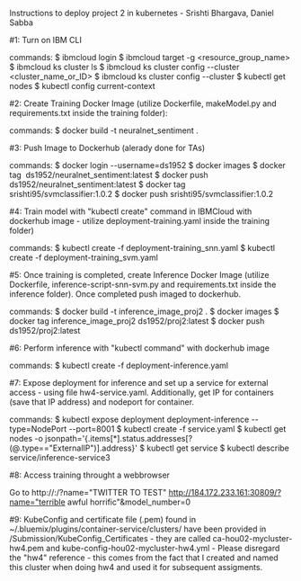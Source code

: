 Instructions to deploy project 2 in kubernetes - Srishti Bhargava, Daniel Sabba


#1: Turn on IBM CLI

commands:
$ ibmcloud login
$ ibmcloud target -g <resource_group_name>
$ ibmcloud ks cluster ls
$ ibmcloud ks cluster config --cluster <cluster_name_or_ID>
$ ibmcloud ks cluster config --cluster <clusterID from ibmcloud website>
$ kubectl get nodes
$ kubectl config current-context


#2: Create Training Docker Image (utilize Dockerfile, makeModel.py and requirements.txt inside the training folder):

commands:
$ docker build -t neuralnet_sentiment .


#3: Push Image to Dockerhub (alerady done for TAs)

commands:
$ docker login --username=ds1952
$ docker images <get IMAGE ID>
$ docker tag <IMAGE ID> ds1952/neuralnet_sentiment:latest
$ docker push ds1952/neuralnet_sentiment:latest
$ docker tag <IMAGE ID> srishti95/svmclassifier:1.0.2
$ docker push srishti95/svmclassifier:1.0.2


#4: Train model with "kubectl create" command in IBMCloud with dockerhub image - utilize deployment-training.yaml inside the training folder)

commands:
$ kubectl create -f deployment-training_snn.yaml
$ kubectl create -f deployment-training_svm.yaml

#5: Once training is completed, create Inference Docker Image (utilize Dockerfile, inference-script-snn-svm.py and requirements.txt inside the inference folder). Once completed push imaged to dockerhub.

commands:
$ docker build -t inference_image_proj2 .
$ docker images <get IMAGE ID>
$ docker tag inference_image_proj2 ds1952/proj2:latest
$ docker push ds1952/proj2:latest


#6: Perform inference with "kubectl command" with dockerhub image

commands:
$ kubectl create -f deployment-inference.yaml


#7: Expose deployment for inference and set up a service for external access - using file hw4-service.yaml. Additionally, get IP for containers (save that IP address) and nodeport for container.

commands:
$ kubectl expose deployment deployment-inference --type=NodePort --port=8001
$ kubectl create -f service.yaml
$ kubectl get nodes -o jsonpath='{.items[*].status.addresses[?(@.type=="ExternalIP")].address}'
<COPY EXTERNAL IP>
$ kubectl get service
$ kubectl describe service/inference-service3
<COPY NODEPORT>


#8: Access training throught a webbrowser

Go to 
http://<EXTERNAL IP>:<NODEPORT>/?name="TWITTER TO TEST"
http://184.172.233.161:30809/?name="terrible awful horrific"&model_number=0

#9: KubeConfig and certificate file (.pem) found in ~/.bluemix/plugins/container-service/clusters/ have been provided in /Submission/KubeConfig_Certificates - they are called ca-hou02-mycluster-hw4.pem and kube-config-hou02-mycluster-hw4.yml - Please disregard the "hw4" reference - this comes from the fact that I created and named this cluster when doing hw4 and used it for subsequent assigments.
